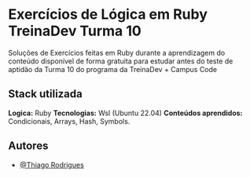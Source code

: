 # Exercícios de Lógica em Ruby TreinaDev Turma 10

Soluções de Exercícios feitas em Ruby durante a aprendizagem do conteúdo disponível de forma gratuita para estudar antes do teste de aptidão da Turma 10 do programa da TreinaDev + Campus Code
## Stack utilizada

**Logica:** Ruby
**Tecnologias:** Wsl (Ubuntu 22.04)
**Conteúdos aprendidos:** Condicionais, Arrays, Hash, Symbols.

## Autores

- [@Thiago Rodrigues](https://www.github.com/thiaaagao)
